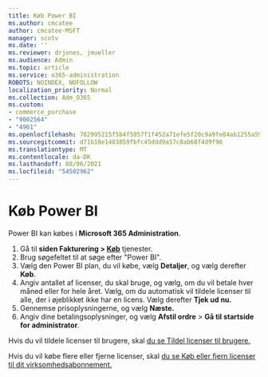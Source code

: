 ```yaml
---
title: Køb Power BI
ms.author: cmcatee
author: cmcatee-MSFT
manager: scotv
ms.date: ''
ms.reviewer: drjones, jmueller
ms.audience: Admin
ms.topic: article
ms.service: o365-administration
ROBOTS: NOINDEX, NOFOLLOW
localization_priority: Normal
ms.collection: Adm_O365
ms.custom:
- commerce_purchase
- "9002564"
- "4961"
ms.openlocfilehash: 762995215f5b4f5957f1f452a71efe5f20c9a9fe84ab1255a59fb7e67dda15fa
ms.sourcegitcommit: d71b18e1403859fbfc45ddd9a57c8ab68f4d9f96
ms.translationtype: MT
ms.contentlocale: da-DK
ms.lasthandoff: 08/06/2021
ms.locfileid: "54502962"
---
```

# <a name="purchase-power-bi"></a>Køb Power BI

Power BI kan købes i **Microsoft 365 Administration**.

1. Gå til **siden Fakturering > [Køb](https://go.microsoft.com/fwlink/p/?linkid=868433)** tjenester.
2. Brug søgefeltet til at søge efter "Power BI".
3. Vælg den Power BI plan, du vil købe, vælg **Detaljer**, og vælg derefter **Køb**.
4. Angiv antallet af licenser, du skal bruge, og vælg, om du vil betale hver måned eller for hele året. Vælg, om du automatisk vil tildele licenser til alle, der i øjeblikket ikke har en licens. Vælg derefter **Tjek ud nu.**
5. Gennemse prisoplysningerne, og vælg **Næste.**
6. Angiv dine betalingsoplysninger, og vælg **Afstil ordre**  >  **Gå til startside for administrator**.

Hvis du vil tildele licenser til brugere, skal [du se Tildel licenser til brugere.](/microsoft-365/admin/manage/assign-licenses-to-users)

Hvis du vil købe flere eller fjerne licenser, skal [du se Køb eller fjern licenser til dit virksomhedsabonnement.](/microsoft-365/commerce/licenses/buy-licenses)